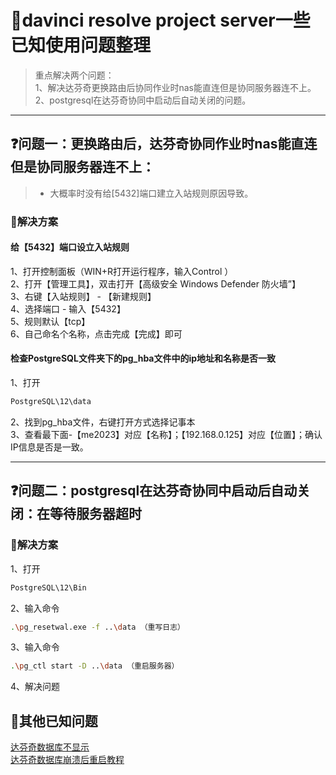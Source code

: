 # 📝davinci resolve project server一些已知使用问题整理
>重点解决两个问题：  
1、解决达芬奇更换路由后协同作业时nas能直连但是协同服务器连不上。  
2、postgresql在达芬奇协同中启动后自动关闭的问题。
***
## ❓问题一：更换路由后，达芬奇协同作业时nas能直连但是协同服务器连不上：
>* 大概率时没有给[5432]端口建立入站规则原因导致。
### 🔅解决方案
#### 给【5432】端口设立入站规则
1、打开控制面板（WIN+R打开运行程序，输入Control ）  
2、打开【管理工具】，双击打开【高级安全 Windows Defender 防火墙”】  
3、右键【入站规则】 - 【新建规则】  
4、选择端口 - 输入【5432】  
5、规则默认【tcp】  
6、自己命名个名称，点击完成【完成】即可  
#### 检查PostgreSQL文件夹下的pg_hba文件中的ip地址和名称是否一致  
1、打开
```Bash
PostgreSQL\12\data
```
2、找到pg_hba文件，右键打开方式选择记事本  
3、查看最下面-【me2023】对应【名称】；【192.168.0.125】对应【位置】；确认IP信息是否是一致。 
***
## ❓问题二：postgresql在达芬奇协同中启动后自动关闭：在等待服务器超时
### 🔅解决方案
1、打开
```Bash
PostgreSQL\12\Bin
``` 
2、输入命令 
```Bash
.\pg_resetwal.exe -f ..\data （重写日志）
```
3、输入命令 
```Bash
.\pg_ctl start -D ..\data （重启服务器）
```
4、解决问题

## 📍其他已知问题
[达芬奇数据库不显示](https://zhuanlan.zhihu.com/p/398936161#:~:text=%E5%A6%82%E6%9E%9C%E4%BD%A0%E7%9A%84%E9%A1%B9%E7%9B%AE%E6%B2%A1%E6%9C%89%E6%98%BE%E7%A4%BA%EF%BC%8C%E9%82%A3%E4%B9%88%E8%AF%B7%E5%8F%B3%E5%87%BB%E7%A9%BA%E7%99%BD%E5%A4%84%E7%82%B9%E5%87%BB%22%E5%88%B7%E6%96%B0%22%E3%80%82,%E8%BF%99%E6%A0%B7%EF%BC%8C%E8%BE%BE%E8%8A%AC%E5%A5%87%E7%9A%84%E9%A1%B9%E7%9B%AE%E7%AE%A1%E7%90%86%E5%99%A8%E5%B0%B1%E4%BC%9A%E6%98%BE%E7%A4%BA%E4%BD%A0%E6%81%A2%E5%A4%8D%E7%9A%84%E9%A1%B9%E7%9B%AE%E3%80%82)  
[达芬奇数据库崩溃后重启教程](https://blog.csdn.net/my_name_nb/article/details/85237718)
